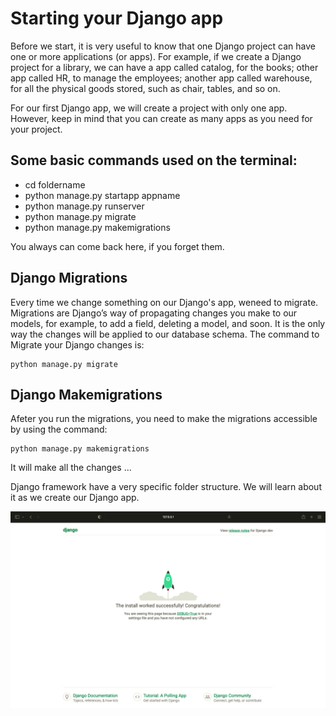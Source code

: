 # Starting your Django app

Before we start, it is very useful to know that one Django project can have one or more applications (or apps). For example, if we create a Django project for a library, we can have a app called catalog, for the books; other app called HR, to manage the employees; another app called warehouse, for all the physical goods stored, such as chair, tables, and so on. 

For our first Django app, we will create a project with only one app. However, keep in mind that you can create as many apps as you need for your project. 

## Some basic commands used on the terminal:

- cd foldername
- python manage.py startapp appname
- python manage.py runserver
- python manage.py migrate
- python manage.py makemigrations

You always can come back here, if you forget them.


## Django Migrations

Every time we change something on our Django's app, weneed to migrate. Migrations are Django’s way of propagating changes you make to our models, for example, to add a field, deleting a model, and soon. It is the only way the changes will be applied to our database schema. The command to Migrate your Django changes is: 

```
python manage.py migrate
```

## Django Makemigrations

Afeter you run the migrations, you need to make the migrations accessible by using the command:

```
python manage.py makemigrations
```

It will make all the changes ...




Django framework have a very specific folder structure. We will learn about it as we create our Django app. 



<!-- IMAGE
Caption: Screen 1
ID: screen_1
Alt text: 
Author: 
Attribution: 
Placeholder: TRUE  
--> 

![IMAGE](figures/screen1.png)

<!-- END IMAGE -->

